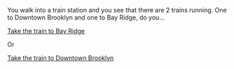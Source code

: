 You walk into a train station and you see that there are 2 trains running. One to Downtown Brooklyn and one to Bay Ridge, do you...

[Take the train to Bay Ridge](get-on-train-to-Bayridge.md)

Or

[Take the train to Downtown Brooklyn](get-on-train-to-downtown-Brooklyn.md)
